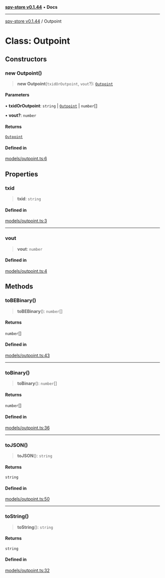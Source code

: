 [**spv-store v0.1.44**](../README.md) • **Docs**

***

[spv-store v0.1.44](../globals.md) / Outpoint

# Class: Outpoint

## Constructors

### new Outpoint()

> **new Outpoint**(`txidOrOutpoint`, `vout`?): [`Outpoint`](Outpoint.md)

#### Parameters

• **txidOrOutpoint**: `string` \| [`Outpoint`](Outpoint.md) \| `number`[]

• **vout?**: `number`

#### Returns

[`Outpoint`](Outpoint.md)

#### Defined in

[models/outpoint.ts:6](https://github.com/bitcoin-sv/spv-store/blob/e3a78734f6050d5b58a2dfc50b2ef9975d4564de/src/models/outpoint.ts#L6)

## Properties

### txid

> **txid**: `string`

#### Defined in

[models/outpoint.ts:3](https://github.com/bitcoin-sv/spv-store/blob/e3a78734f6050d5b58a2dfc50b2ef9975d4564de/src/models/outpoint.ts#L3)

***

### vout

> **vout**: `number`

#### Defined in

[models/outpoint.ts:4](https://github.com/bitcoin-sv/spv-store/blob/e3a78734f6050d5b58a2dfc50b2ef9975d4564de/src/models/outpoint.ts#L4)

## Methods

### toBEBinary()

> **toBEBinary**(): `number`[]

#### Returns

`number`[]

#### Defined in

[models/outpoint.ts:43](https://github.com/bitcoin-sv/spv-store/blob/e3a78734f6050d5b58a2dfc50b2ef9975d4564de/src/models/outpoint.ts#L43)

***

### toBinary()

> **toBinary**(): `number`[]

#### Returns

`number`[]

#### Defined in

[models/outpoint.ts:36](https://github.com/bitcoin-sv/spv-store/blob/e3a78734f6050d5b58a2dfc50b2ef9975d4564de/src/models/outpoint.ts#L36)

***

### toJSON()

> **toJSON**(): `string`

#### Returns

`string`

#### Defined in

[models/outpoint.ts:50](https://github.com/bitcoin-sv/spv-store/blob/e3a78734f6050d5b58a2dfc50b2ef9975d4564de/src/models/outpoint.ts#L50)

***

### toString()

> **toString**(): `string`

#### Returns

`string`

#### Defined in

[models/outpoint.ts:32](https://github.com/bitcoin-sv/spv-store/blob/e3a78734f6050d5b58a2dfc50b2ef9975d4564de/src/models/outpoint.ts#L32)
